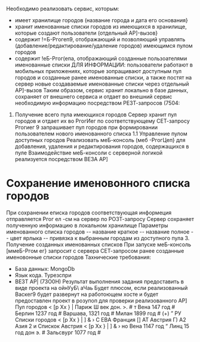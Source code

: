 Необходимо реализовать сервис, которым:
- имеет хранилище городов (название города и дата его основания}
- хранит именованные списки городов из имеющихся в хранилище, которые создают пользователи (отдельный АР]-вызов}
- содержит \!=Б-Ргогеп9, отображающий и позволяющий управлять (добавление/редактирование/удаление городов) имеющимся пулом
городов
- содержит \!еБ-Ргог(епа, отображающий созданные пользоателями именованные списки
ДЛЯ ИНФОРМАЦИИ: пользователи работают в мобильных приложениях, которые зопращивают доступным пул городов и созданные ранее
именованные списки, а также постят на сервер новые создаваемые именованные списки через отдельный АР]-вызов
Таким образом, сервис хранит локально в базе данных, сохраняет от внешнего сервиса и отдает во внешний сервис необходимую
информацию посредством РЕЗТ-запросов (7504:
1. Получение всего пула имеющихся городов
Сервер хранит пул городов и отдает их во РгогИег по соответствующему СЕТ-запросу
Ргогиег 9 запрашивает пул городов при формировании пользователем нового именованного списка
1.1 Управление пулом доступных городов
Реализовать меБ-консоль (меб -РгогЦеп} для добавления, удаления и редактирования городов, содержащихся в пуле
Взаимодействие меБ-консоли с серверной логикой реализуется посредством ВЕЗА АР]
# Сохранение именовонного списка городов
При сохранении еписка городов соответствующая информеция отправляется Ргог ел -см на сервер по РОЗТ-запросу Сервер сохраняет
полученную информацию в локальном хранилище
Параметры именованного списка городов
-- название краткое
-- название полное
-- цвет ярлыка
-- привязка к выбранным городам из доступного пула
3. Получение созданных именованных списков
При запуске меБ-консоль [ммеБ-Ргом ег} запросит с сервера СЕТ-запросом ранее созданные именовонные списки городов
Тахнические требования:
- База данных: MongoDb
- Язык кода. Турезспри
- ВЕЗТ АР| (73О0Н)
Результат выполнения задания предоставить в виде проекта на ойнУуБ\ аЧаь
Будет плюсом, если реализованный Васкег9 будет развернут на работоющем хосте и будет предоставлен проект в розупоп для
проверки реализованного АР]
Пул городов
< [р Хх } |
Париж Ш век дон. >. # т
Вена 147 год #
Берлин 1237 год #
Варшава, 1321 год #
Милан 1899 год #
(+) ”
РУ
Списки городов
< [р Хх } | ] & ›
С ЕВА Франция []
АТ Австрия
Г) А2 Азия
2
и
Спискок Австрия
< [р Хх } | ] & ›
но
Вена 1147 год “
Линц 15 год дон э. #
Зальсвург 1077 год # 